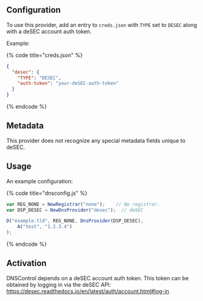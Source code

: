 ## Configuration

To use this provider, add an entry to `creds.json` with `TYPE` set to `DESEC`
along with a deSEC account auth token.

Example:

{% code title="creds.json" %}
```json
{
  "desec": {
    "TYPE": "DESEC",
    "auth-token": "your-deSEC-auth-token"
  }
}
```
{% endcode %}

## Metadata
This provider does not recognize any special metadata fields unique to deSEC.

## Usage
An example configuration:

{% code title="dnsconfig.js" %}
```javascript
var REG_NONE = NewRegistrar("none");    // No registrar.
var DSP_DESEC = NewDnsProvider("desec");  // deSEC

D("example.tld", REG_NONE, DnsProvider(DSP_DESEC),
    A("test", "1.2.3.4")
);
```
{% endcode %}

## Activation
DNSControl depends on a deSEC account auth token.
This token can be obtained by logging in via the deSEC API: https://desec.readthedocs.io/en/latest/auth/account.html#log-in
